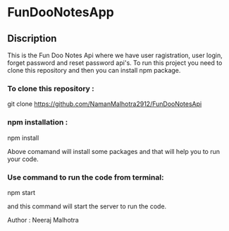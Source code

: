 # FunDooNotesApp

## Discription
This is the Fun Doo Notes Api where we have user ragistration, user login, forget password and reset password api's.
To run this project you need to clone this repository and then you can install npm package.

### To clone this repository : 

git clone https://github.com/NamanMalhotra2912/FunDooNotesApi

### npm installation :

npm install

Above comamand will install some packages and that will help you to run your code.

### Use command to run the code from terminal:
npm start

and this command will start the server to run the code.


Author : 
Neeraj Malhotra